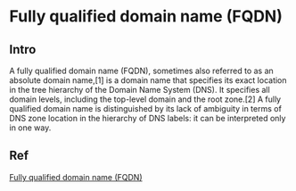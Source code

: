 # Fully qualified domain name (FQDN)
## Intro
A fully qualified domain name (FQDN), sometimes also referred to as an absolute domain name,[1] is a domain name that specifies its exact location in the tree hierarchy of the Domain Name System (DNS). It specifies all domain levels, including the top-level domain and the root zone.[2] A fully qualified domain name is distinguished by its lack of ambiguity in terms of DNS zone location in the hierarchy of DNS labels: it can be interpreted only in one way.

## Ref
[Fully qualified domain name (FQDN)](https://en.wikipedia.org/wiki/Fully_qualified_domain_name)
